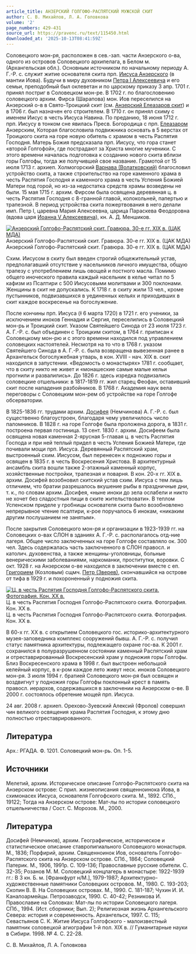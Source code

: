 ```yaml
---
article_title: АНЗЕРСКИЙ ГОЛГОФО-РАСПЯТСКИЙ МУЖСКОЙ СКИТ
author: С. В. Михайлов, Л. А. Головкова
volume: '2'
page_numbers: 429-431
source_url: https://pravenc.ru/text/115450.html
downloaded_at: '2025-10-13T08:41:59Z'
---
```


Соловецкого мон-ря, расположен в сев.-зап. части Анзерского о-ва, одного из островов Соловецкого архипелага, в Белом м. (Архангельская обл.). Основным источником по начальному периоду А. Г.-Р. с. служит житие основателя скита прп. [Иисуса Анзерского](<https://pravenc.ru/text/Иисуса Анзерского.html>) (в мантии Иова). Будучи в миру духовником [Петра I Алексеевича](<https://pravenc.ru/text/Петр I Алексеевич.html>) и его семьи, преподобный был оклеветан и по царскому приказу 3 апр. 1701 г. принял постриг в Соловецком мон-ре. В 1702 г. по благословению соловецкого архим. Фирса (Шарапова) мон. Иов переселился на Анзерский о-в в Свято-Троицкий скит (см. [Анзерский Елеазаров скит](<https://pravenc.ru/text/Анзерский Елеазаров скит.html>)) и в 1706 г. был назначен его строителем. В 1710 г. он принял схиму с именем Иисус в честь Иисуса Навина. По преданию, 18 июня 1712 г. прп. Иисусу в тонком сне явилась Пресв. Богородица с прп. [Елеазаром](https://pravenc.ru/text/Елеазаром.html) Анзерским, Которая благословила подвижника основать в 5 верстах от Троицкого скита на горе новую обитель с храмом в честь Распятия Господня. Матерь Божия предсказала прп. Иисусу, что гора станет «второй Голгофой», где пострадают за Христа многие мученики. С этого времени началась подготовка к созданию нового скита вблизи горы Голгофы, тогда же получившей свое название. Грамотой от 15 июля 1713 г. архиеп. Холмогорский [Варнава (Волатковский)](<https://pravenc.ru/text/Варнава (Волатковский).html>) благословил устройство скита, а также строительство на горе каменного храма в честь Распятия Господня и каменного храма в честь Успения Божией Матери под горой, но из-за недостатка средств храмы возведены не были. 15 мая 1715 г. архим. Фирсом была освящена деревянная ц. в честь Распятия Господня с 8-гранной главой, колокольней, папертью и трапезной. В период устройства скита пожертвования в него делали имп. Петр I, царевна Мария Алексеевна, царица Параскева Феодоровна (вдова царя [Иоанна V Алексеевича](<https://pravenc.ru/text/Иоанна V Алексеевича.html>)), кн. А. Д. Меншиков.

[![Анзерский Голгофо-Распятский скит. Гравюра. 30-е гг. XIX в. (ЦАК МДА)](https://pravenc.ru/data/506/447/1234/i200.jpg "Кликните для увеличения картинки")](https://pravenc.ru/data/506/447/1234/i400.jpg)Анзерский Голгофо-Распятский скит. Гравюра. 30-е гг. XIX в. (ЦАК МДА)  
Анзерский Голгофо-Распятский скит. Гравюра. 30-е гг. XIX в. (ЦАК МДА)

Схим. Иисусом в скиту был введен строгий общежительный устав, предполагавший отсутствие у насельников личного имущества, общую трапезу с употреблением лишь овощей и постного масла. Помимо общего иноческого правила каждый насельник в келье читал по 5 кафизм из Псалтири с 500 Иисусовыми молитвами и 300 поклонами. Женщины в скит не допускались. К 1718 г. в скиту жили 13 чел., кроме пустынников, подвизавшихся в уединенных кельях и приходивших в скит каждое воскресенье на богослужение.

После кончины прп. Иисуса (Ɨ 6 марта 1720) в 1721 г. его ученики, за исключением иноков Геннадия и Сергия, переселились в Соловецкий мон-рь и Троицкий скит. Указом Святейшего Синода от 23 июля 1723 г. А. Г.-Р. с. был объединен с Троицким скитом, в 1764 г. приписан к Соловецкому мон-рю и с этого времени находился под управлением соловецких настоятелей. Несмотря на то что в 1768 г. указом Святейшего Синода в А. Г.-Р. с. была возвращена вывезенная ранее в Архангельск богослужебная утварь, в кон. XVIII - нач. XIX в. скит находился в запустении. «Ведомость о монастырях» 1781 г. сообщает, что в скиту никто не живет и «монашеские самые малые кельи прогнили и развалились». До 1826 г. здесь изредка подвизались соловецкие отшельники: в 1817-1819 гг. жил старец Феофан, оставивший скит после нападения разбойников. В 1768 г. Академия наук вела переговоры с Соловецким мон-рем об устройстве на горе Голгофе обсерватории.

В 1825-1836 гг. трудами архим. [Досифея](https://pravenc.ru/text/Досифея.html) (Немчинова) А. Г.-Р. с. был существенно благоустроен, благодаря чему увеличилось число паломников. В 1828 г. на горе Голгофе была проложена дорога, в 1831 г. построена первая гостиница. 13 сент. 1830 г. архим. Досифеем была освящена новая каменная 2-ярусная 5-главая ц. в честь Распятия Господа и при ней теплый придел в честь Успения Божией Матери, где почивали мощи прп. Иисуса. Деревянный Распятский храм, выстроенный схим. Иисусом, был перенесен к подножию горы и освящен в 1835 г. в честь Воскресения Христова. В архитектурный ансамбль скита вошли также 2-этажный каменный корпус, хозяйственные постройки, трапезная и поварня. В кон. 20-х гг. XIX в. архим. Досифей возобновил скитский устав схим. Иисуса с тем лишь отличием, что братии разрешалось вкушение рыбы в праздничные дни, т. к., по словам архим. Досифея, «ныне иноки до зела ослабели и никто не хочет без сладостныя пищи в ските жительствовати». В теплом Успенском приделе у гробницы основателя скита было возобновлено непрерывное чтение псалтири, к-рое поручалось 6 инокам, «никаким другим послушанием не занятым».

После закрытия Соловецкого мон-ря и организации в 1923-1939 гг. на Соловецких о-вах СЛОН в зданиях А. Г.-Р. с. располагалось отд-ние лагеря. Общее число заключенных на горе Голгофе составляло ок. 300 чел. Здесь содержалась часть заключенного в СЛОН правосл. и католич. духовенства, а также женщины-уголовницы, больные венерическими заболеваниями, наркоманки, проститутки, воровки. С окт. 1928 г. на Анзерском о-ве находился в заключении вместе с еп. [Григорием](https://pravenc.ru/text/Григорий.html) (Козловым) сщмч. [Петр (Зверев)](<https://pravenc.ru/text/Петр (Зверев).html>), скончавшийся на острове от тифа в 1929 г. и похороненный у подножия скита.

[![Ц. в честь Распятия Господня Голгофо-Распятского скита. Фотография. Кон. ХХ в.](https://pravenc.ru/data/349/448/1234/i200.jpg "Кликните для увеличения картинки")](https://pravenc.ru/data/349/448/1234/i400.jpg)Ц. в честь Распятия Господня Голгофо-Распятского скита. Фотография. Кон. ХХ в.  
Ц. в честь Распятия Господня Голгофо-Распятского скита. Фотография. Кон. ХХ в.

В 60-х гг. XX в. с открытием Соловецкого гос. историко-архитектурного музея-заповедника комплекс сооружений бывш. А. Г.-Р. с. получил статус памятника архитектуры, подлежащего охране гос-ва. К 2001 г. сохранился в полуразрушенном состоянии каменный Распятский храм и отреставрированный Воскресенский храм у подножия горы Голгофы. Близ Воскресенского храма в 1998 г. был выстроен небольшой келейный корпус, в к-ром каждое лето живут неск. иноков Соловецкого мон-ря. 3 июля 1994 г. братией Соловецкого мон-ря был освящен и воздвигнут у подножия горы Голгофы поклонный крест в память правосл. иерархов, содержавшихся в заключении на Анзерском о-ве. В 2000 г. состоялось обретение мощей прп. Иисуса.

24 авг. 2008 г. архиеп. Орехово-Зуевский Алексий (Фролов) совершил чин великого освящения храма Распятия Господня, к этому дню полностью отреставрированного.

## Литература

Арх.: РГАДА. Ф. 1201. Соловецкий мон-рь. Оп. 1-5.

## Источники

Мелетий, архим. Историческое описание Голгофо-Распятского скита на Анзерском острове: С прил. жизнеописания священноинока Иова, в схимонасех Иисуса, основателя Голгофского скита. М., 1892. СПб., 19122; Тогда на Анзерском острове: Мат-лы по истории соловецкого отшельничества / Сост. С. Морозов. М., 2000.

## Литература

Досифей (Немчинов), архим. Географическое, историческое и статистическое описание ставропигиального Соловецкого монастыря. М., 1836; Порфирий, архим. Священноинок Иов, основатель Голгофо-Распятского скита на Анзерском острове. СПб., 1864; Соловецкий Патерик. М., 1906, 1991р. С. 109-136; Православные русские обители. С. 32-35; Розанов М. М. Соловецкий концлагерь в монастыре: 1922-1939 гг.: В 3 кн. Б. м. [Франкфурт н/М.], 1979-1987; Архитектурно-художественные памятники Соловецких островов. М., 1980. С. 193-203; Скопин В. В. На Соловецких островах. М., 1990. С. 181-187; Чухин И. И. Каналоармейцы. Петрозаводск, 1990. С. 40-42; Резникова И. Православие на Соловках: Мат-лы по истории Соловецкого лагеря. СПб., 1994. (Ист. сборники; Вып. 2); Религиозная жизнь Архангельского Севера: история и современность. Архангельск, 1997. С. 115; Севастьянов С. К. Житие Иисуса Голгофского - малоизвестный памятник соловецкой агиографии 1-й пол. XIX в. // Гуманитарные науки в Сибири. 1998. № 4. С. 22-28.

С. В. Михайлов,   Л. А. Головкова
